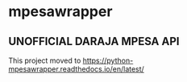 # mpesawrapper
## UNOFFICIAL DARAJA MPESA API

This project moved to https://python-mpesawrapper.readthedocs.io/en/latest/
